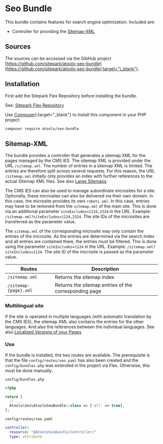 # Seo Bundle

This bundle contains features for search engine optimization. Included are:

- Controller for providing the [Sitemap-XML](https://developers.google.com/search/docs/crawling-indexing/sitemaps/overview)

## Sources

The sources can be accessed via the GibHub project [https://github.com/sitepark/atoolo-seo-bundle](https://github.com/sitepark/atoolo-seo-bundle{:target="\_blank"}.

## Installation

First add the Sitepark Flex Repository before installing the bundle.

See: [Sitepark Flex Repository](../symfony-flex-integration.md#sitepark-flex-repository)

Use [Composer](https://getcomposer.org/){:target="\_blank"} to install this component in your PHP project:

```sh
composer require atoolo/seo-bundle
```

## Sitemap-XML

The bundle provides a controller that generates a sitemap XML for the pages managed by the CMS IES. The sitemap XML is provided under the URL `/sitemap.xml`. The number of entries in a sitemap XML is limited. The entries are therefore split across several requests. For this reason, the URL `/sitemap.xml` initially only provides an index with further references to the actual Sitemap XML files. See also [Large Sitemaps](https://developers.google.com/search/docs/crawling-indexing/sitemaps/large-sitemaps).

The CMS IES can also be used to manage subordinate microsites for a site. Optionally, these microsites can also be delivered via their own domain. In this case, the microsite provides its own `robots.xml`. In this case, entries may have to be removed from the `sitemap.xml` of the main site. This is done via an additional parameter `siteExcludes=1124,2324` in the URL. Example: `/sitemap.xml?siteExcludes=1124,2324`. The site IDs of the microsites are transferred as the parameter value.

The `sitemap.xml` of the corresponding microsite may only contain the entries of the microsite. As the entries are determined via the search index and all entries are contained there, the entries must be filtered. This is done using the parameter `siteIncludes=1124` in the URL. Example: `/sitemap.xml?siteIncludes=1124`. The site ID of the microsite is passed as the parameter value.

| Routes                | Description                                           |
| --------------------- | ----------------------------------------------------- |
| `/sitemap.xml`        | Returns the sitemap index                             |
| `/sitemap-{page}.xml` | Returns the sitemap entries of the corresponding page |

### Multilingual site

If the site is operated in multiple languages (with automatic translation by the CMS IES), the sitemap XML also contains the entries for the other languages. And also the references between the individual languages. See also [Localized Versions of your Pages](https://developers.google.com/search/docs/specialty/international/localized-versions)

### Use

If the bundle is installed, the two routes are available. The prerequisite is that the file `config/routes/seo.yaml` has also been created and the `config/bundles.php` was extended in the project via Flex. Otherwise, this must be done manually.

`config/bundles.php`

```php
<?php

return [
  // ...
  Atoolo\Seo\AtooloSeoBundle::class => ['all' => true],
];
```

`config/routes/seo.yaml`

```yaml
controller:
  resource: "@AtooloSeoBundle/Controller/"
  type: attribute
```
